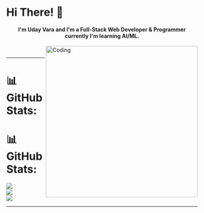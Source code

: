 <h1>Hi There! 👋</h1>
<h4 align="center">I'm Uday Vara and I'm a Full-Stack Web Developer & Programmer currently I'm learning AI/ML.</h4>

<img align="right" alt="Coding" width="400" src="https://cdn.dribbble.com/users/1162077/screenshots/3848914/programmer.gif">

<br/>
<hr/>

# 📊 GitHub Stats:
# 📊 GitHub Stats:
![](https://github-readme-stats.vercel.app/api?username=UV26320&theme=omni&hide_border=false&include_all_commits=false&count_private=false)<br/>
![](https://github-readme-streak-stats.herokuapp.com/?user=UV26320&theme=omni&hide_border=false)<br/>
![](https://github-readme-stats.vercel.app/api/top-langs/?username=UV26320&theme=omni&hide_border=false&include_all_commits=false&count_private=false&layout=compact)

<hr/>

<!-- Proudly created with GPRM ( https://gprm.itsvg.in ) -->
